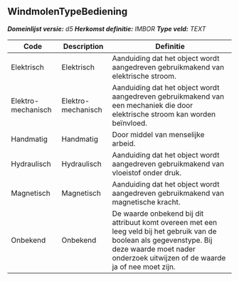 ﻿## WindmolenTypeBediening

*__Domeinlijst versie:__ d5*
*__Herkomst definitie:__ IMBOR*
*__Type veld:__ TEXT*

|__Code__ |__Description__ |__Definitie__	|
|	---	|	---	|   ---	| 
| Elektrisch | Elektrisch | Aanduiding dat het object wordt aangedreven gebruikmakend van elektrische stroom. |
| Elektro-mechanisch | Elektro-mechanisch | Aanduiding dat het object wordt aangedreven gebruikmakend van een mechaniek die door elektrische stroom kan worden beïnvloed. |
| Handmatig | Handmatig | Door middel van menselijke arbeid. |
| Hydraulisch | Hydraulisch | Aanduiding dat het object wordt aangedreven gebruikmakend van vloeistof onder druk. |
| Magnetisch | Magnetisch | Aanduiding dat het object wordt aangedreven gebruikmakend van magnetische kracht. |
| Onbekend | Onbekend | De waarde onbekend bij dit attribuut komt overeen met een leeg veld bij het gebruik van de boolean als gegevenstype. Bij deze waarde moet nader onderzoek uitwijzen of de waarde ja of nee moet zijn. |
